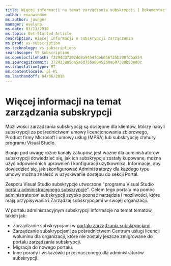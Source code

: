 ```yaml
---
title: Więcej informacji na temat zarządzania subskrypcji | Dokumentacja firmy Microsoft
author: evanwindom
ms.author: jaunger
manager: evelynp
ms.date: 03/13/2018
ms.topic: Get-Started-Article
description: Więcej informacji o subskrypcji zarządzania
ms.prod: vs-subscription
ms.technology: vs-subscriptions
searchscope: VS Subscription
ms.openlocfilehash: f3294d37202dd8a9454fdeb056f35b298fdba554
ms.sourcegitcommit: 3724338a5da5a6d75ba00452b0a607388b93ed0c
ms.translationtype: MT
ms.contentlocale: pl-PL
ms.lasthandoff: 04/06/2018
---
```

# <a name="learn-about-subscription-management"></a>Więcej informacji na temat zarządzania subskrypcji

Możliwości zarządzania subskrypcją są dostępne dla klientów, którzy nabyli subskrypcji za pośrednictwem umowy licencjonowania zbiorowego, Product firmy Microsoft i umowy usług (MPSA) lub subskrypcję chmury programu Visual Studio.  

Biorąc pod uwagę różne kanały zakupów, jest ważne dla administratorów subskrypcji dowiedzieć się, jak ich subskrypcje zostały kupowane, można użyć odpowiednich uprawnień i konfiguracji użytkownika. Informacje, aby dowiedzieć się, jak skonfigurować Administratorzy dla każdego typu umowy można znaleźć w uzyskiwanie dostępu do sekcji Portal. 

Zespołu Visual Studio subskrypcje utworzone "programu Visual Studio [portalu administracyjnego subskrypcje](https://www.visualstudio.com/subscriptions-administration/)".  Celem tego portalu ma pomóc administratorom subskrypcji szybko poznać narzędzia i możliwości, które mają przypisywania i Zarządzaj subskrypcjami w swojej organizacji. 

W portalu administracyjnym subskrypcji informacje na temat tematów, takich jak:
- Zarządzanie subskrypcjami w [portalu zarządzania subskrypcjami](https://manage.visualstudio.com).
- Zarządzanie subskrypcjami za pośrednictwem Centrum usługi licencji woluminu dla organizacji, które nie zostały jeszcze zmigrowane do portalu zarządzania subskrypcji. 
- Migracja do nowego portalu.
- Inne porady i wskazówki przeznaczonego dla administratorów subskrypcji.
